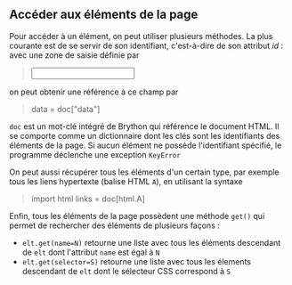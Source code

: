 Accéder aux éléments de la page
-------------------------------

Pour accéder à un élément, on peut utiliser plusieurs méthodes. La plus courante est de se servir de son identifiant, c'est-à-dire de son attribut _id_ : avec une zone de saisie définie par

>    <input id="data">

on peut obtenir une référence à ce champ par 

>    data = doc["data"]

`doc` est un mot-clé intégré de Brython qui référence le document HTML. Il se comporte comme un dictionnaire dont les clés sont les identifiants des éléments de la page. Si aucun élément ne possède l'identifiant spécifié, le programme déclenche une exception `KeyError`

On peut aussi récupérer tous les éléments d'un certain type, par exemple tous les liens hypertexte (balise HTML `A`), en  utilisant la syntaxe

>    import html
>    links = doc[html.A]

Enfin, tous les éléments de la page possèdent une méthode `get()` qui permet de rechercher des éléments de plusieurs façons :
 - `elt.get(name=N)` retourne une liste avec tous les éléments descendant de `elt` dont l'attribut `name` est égal à `N`
 - `elt.get(selector=S)` retourne une liste avec tous les élements descendant de `elt` dont le sélecteur CSS correspond à `S`

